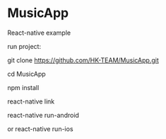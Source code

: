 # MusicApp
React-native example

run project:

git clone https://github.com/HK-TEAM/MusicApp.git

cd MusicApp

npm install

react-native link

react-native run-android

or react-native run-ios
